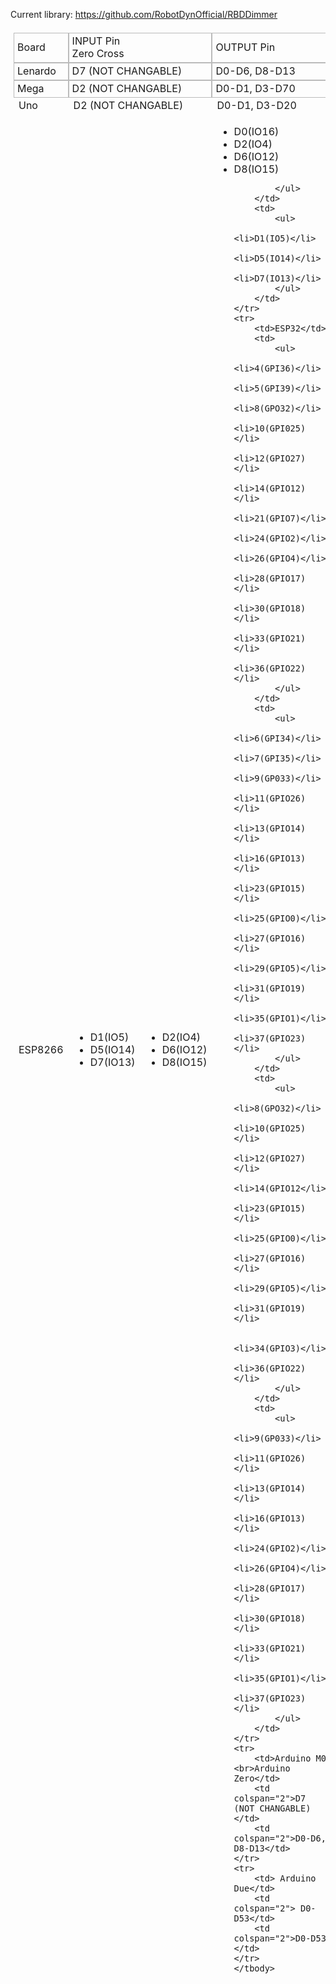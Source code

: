 Current library: https://github.com/RobotDynOfficial/RBDDimmer

<table style="border-collapse: separate;
  border-spacing: 0;
  padding: 5px;">
    <tbody>
    <tr>
        <td style="border: 1px solid #bbb;
  border-bottom: 1px solid #bbb; padding-left: 5px" >Board</td>
        <td style="border: 1px solid #bbb;
  border-bottom: 1px solid #bbb; padding-left: 5px" colspan="2">INPUT Pin <br>Zero Cross</td>
        <td style="border: 1px solid #bbb;
  border-bottom: 1px solid #bbb; padding-left: 5px" colspan="2"> OUTPUT Pin </td>
    </tr>
    <tr>
        <td style="border: 1px solid #bbb;
  border-bottom: 1px solid #bbb; padding-left: 5px">Lenardo</td>
        <td style="border: 1px solid #bbb;
  border-bottom: 1px solid #bbb; padding-left: 5px" colspan="2">D7 (NOT CHANGABLE)</td>
        <td style="border: 1px solid #bbb;
  border-bottom: 1px solid #bbb; padding-left: 5px" colspan="2">D0-D6, D8-D13</td>
    </tr>
    <tr>
        <td style="border: 1px solid #bbb;
  border-bottom: 1px solid #bbb; padding-left: 5px">Mega</td>
        <td style="border: 1px solid #bbb;
  border-bottom: 1px solid #bbb; padding-left: 5px" colspan="2">D2 (NOT CHANGABLE)</td>
        <td style="border: 1px solid #bbb;
  border-bottom: 1px solid #bbb; padding-left: 5px"colspan="2">D0-D1, D3-D70</td>
    </tr>
    <tr>
        <td>Uno</td>
        <td colspan="2">D2 (NOT CHANGABLE)</td>
        <td colspan="2">D0-D1, D3-D20</td>
    </tr>
    <tr>
        <td>ESP8266</td>
        <td>
            <ul>
                <li>D1(IO5)</li>
                <li>D5(IO14)</li>
                <li>D7(IO13)</li>
            </ul>
        </td>
        <td>
            <ul>
                <li>D2(IO4)</li>
                <li>D6(IO12)</li>
                <li>D8(IO15)</li>
            </ul>
        </td>
        <td>
            <ul>
                <li>D0(IO16)</li>
                <li>D2(IO4)</li>
                <li>D6(IO12)</li>
                <li>D8(IO15)</li>
                
            </ul>
        </td>
        <td>
            <ul>
                <li>D1(IO5)</li>
                <li>D5(IO14)</li>
                <li>D7(IO13)</li>
            </ul>
        </td>
    </tr>
    <tr>
        <td>ESP32</td>
        <td>
            <ul>
                <li>4(GPI36)</li>
                <li>5(GPI39)</li>
                <li>8(GPO32)</li>
                <li>10(GPI025)</li>
                <li>12(GPIO27)</li>
                <li>14(GPIO12)</li>
                <li>21(GPIO7)</li>
                <li>24(GPIO2)</li>
                <li>26(GPIO4)</li>
                <li>28(GPIO17)</li>
                <li>30(GPIO18)</li>
                <li>33(GPIO21)</li>
                <li>36(GPIO22)</li>
            </ul>
        </td>
        <td>
            <ul>
                <li>6(GPI34)</li>
                <li>7(GPI35)</li>
                <li>9(GP033)</li>
                <li>11(GPIO26)</li>
                <li>13(GPIO14)</li>
                <li>16(GPIO13)</li>
                <li>23(GPIO15)</li>
                <li>25(GPIO0)</li>
                <li>27(GPIO16)</li>
                <li>29(GPIO5)</li>
                <li>31(GPIO19)</li>
                <li>35(GPIO1)</li>
                <li>37(GPIO23)</li>
            </ul>
        </td>
        <td>
            <ul>
                <li>8(GPO32)</li>
                <li>10(GPIO25)</li>
                <li>12(GPIO27)</li>
                <li>14(GPIO12</li>
                <li>23(GPIO15)</li>
                <li>25(GPIO0)</li>
                <li>27(GPIO16)</li>
                <li>29(GPIO5)</li>
                <li>31(GPIO19)</li>

                <li>34(GPIO3)</li>
                <li>36(GPIO22)</li>
            </ul>
        </td>
        <td>
            <ul>
                <li>9(GP033)</li>
                <li>11(GPIO26)</li>
                <li>13(GPIO14)</li>
                <li>16(GPIO13)</li>
                <li>24(GPIO2)</li>
                <li>26(GPIO4)</li>
                <li>28(GPIO17)</li>
                <li>30(GPIO18)</li>
                <li>33(GPIO21)</li>
                <li>35(GPIO1)</li>
                <li>37(GPIO23)</li>
            </ul>
        </td>
    </tr>
    <tr>
        <td>Arduino M0 <br>Arduino Zero</td>
        <td colspan="2">D7 (NOT CHANGABLE)</td>
        <td colspan="2">D0-D6, D8-D13</td>
    </tr>
    <tr>
        <td> Arduino Due</td>
        <td colspan="2"> D0-D53</td>
        <td colspan="2">D0-D53 </td>
    </tr>
    </tbody>
</table>
